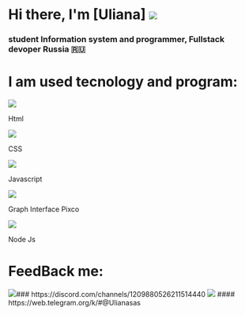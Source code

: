 # Hi there, I'm [Uliana] ![](https://github.com/blackcater/blackcater/raw/main/images/Hi.gif) 
###  student Information system and programmer, Fullstack devoper Russia 🇷🇺
# I am used tecnology and program:
<img src="![image](https://github.com/Programmist2003/Programmist2003/assets/159609886/3a8341e7-3ab3-428d-9223-1d0ee838548a)"> <p>Html</p>
<img src="![image](https://github.com/Programmist2003/Programmist2003/assets/159609886/5c6df4bf-8ef5-415d-9a0f-225885368bce)"><p>CSS</p>
<img src="![image](https://github.com/Programmist2003/Programmist2003/assets/159609886/8cc6cf95-f6c1-4f03-bacb-377ace7335a3)"><p>Javascript</p>
<img src="![image](https://github.com/Programmist2003/Programmist2003/assets/159609886/9ebd0856-77e9-4d8a-adbc-40e7c43997b5)"><p>Graph Interface Pixco</p>
<img src="![image](https://github.com/Programmist2003/Programmist2003/assets/159609886/689df0cf-c4b5-43e2-b69c-cb645be76bf9)"> <p>Node Js</p>
# FeedBack me:
<span>
  <img src="![image](https://github.com/Programmist2003/Programmist2003/assets/159609886/1851e516-ef90-442f-af8a-6f1a4f564fbf)">### <a>https://discord.com/channels/1209880526211514440</a>
  <img src="![image](https://github.com/Programmist2003/Programmist2003/assets/159609886/14438d55-9518-486b-8240-84d2ab1fd317)"> #### <a>https://web.telegram.org/k/#@Ulianasas</a>
</span>

